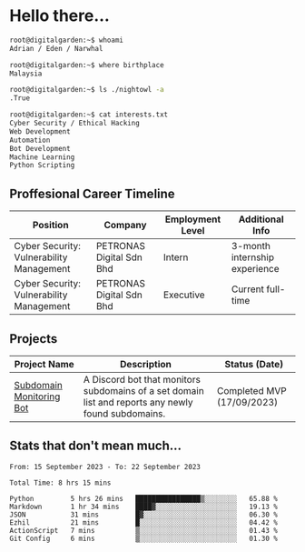 # Hello there...

```bash
root@digitalgarden:~$ whoami
Adrian / Eden / Narwhal

root@digitalgarden:~$ where birthplace
Malaysia

root@digitalgarden:~$ ls ./nightowl -a
.True

root@digitalgarden:~$ cat interests.txt
Cyber Security / Ethical Hacking
Web Development
Automation
Bot Development
Machine Learning
Python Scripting
```

## Proffesional Career Timeline

|Position|Company|Employment Level|Additional Info|
|-------------|---------------------------------------------------------------|----|-----|
|Cyber Security: Vulnerability Management | PETRONAS Digital Sdn Bhd |Intern| 3-month internship experience |
|Cyber Security: Vulnerability Management | PETRONAS Digital Sdn Bhd |Executive|Current full-time|

## Projects

| Project Name | Description | Status (Date) |
|--------------|-------------|---------------|
|[Subdomain Monitoring Bot](https://github.com/edenfrey/subdomain-monitor)|A Discord bot that monitors subdomains of a set domain list and reports any newly found subdomains.|Completed MVP (17/09/2023)|

## Stats that don't mean much...

<!--START_SECTION:waka-->

```all_time
From: 15 September 2023 - To: 22 September 2023

Total Time: 8 hrs 15 mins

Python         5 hrs 26 mins   ████████████████▒░░░░░░░░   65.88 %
Markdown       1 hr 34 mins    ████▓░░░░░░░░░░░░░░░░░░░░   19.13 %
JSON           31 mins         █▓░░░░░░░░░░░░░░░░░░░░░░░   06.30 %
Ezhil          21 mins         █░░░░░░░░░░░░░░░░░░░░░░░░   04.42 %
ActionScript   7 mins          ▒░░░░░░░░░░░░░░░░░░░░░░░░   01.43 %
Git Config     6 mins          ▒░░░░░░░░░░░░░░░░░░░░░░░░   01.30 %
```

<!--END_SECTION:waka-->
